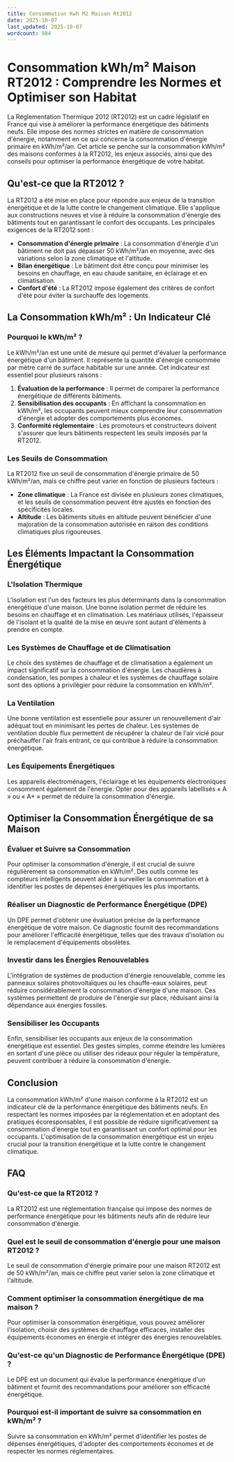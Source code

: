 ```yaml
---
title: Consommation Kwh M2 Maison Rt2012
date: 2025-10-07
last_updated: 2025-10-07
wordcount: 984
---
```


# Consommation kWh/m² Maison RT2012 : Comprendre les Normes et Optimiser son Habitat

La Réglementation Thermique 2012 (RT2012) est un cadre législatif en France qui vise à améliorer la performance énergétique des bâtiments neufs. Elle impose des normes strictes en matière de consommation d'énergie, notamment en ce qui concerne la consommation d'énergie primaire en kWh/m²/an. Cet article se penche sur la consommation kWh/m² des maisons conformes à la RT2012, les enjeux associés, ainsi que des conseils pour optimiser la performance énergétique de votre habitat.

## Qu'est-ce que la RT2012 ?

La RT2012 a été mise en place pour répondre aux enjeux de la transition énergétique et de la lutte contre le changement climatique. Elle s'applique aux constructions neuves et vise à réduire la consommation d'énergie des bâtiments tout en garantissant le confort des occupants. Les principales exigences de la RT2012 sont :

- **Consommation d'énergie primaire** : La consommation d'énergie d'un bâtiment ne doit pas dépasser 50 kWh/m²/an en moyenne, avec des variations selon la zone climatique et l'altitude.
- **Bilan énergétique** : Le bâtiment doit être conçu pour minimiser les besoins en chauffage, en eau chaude sanitaire, en éclairage et en climatisation.
- **Confort d'été** : La RT2012 impose également des critères de confort d'été pour éviter la surchauffe des logements.

## La Consommation kWh/m² : Un Indicateur Clé

### Pourquoi le kWh/m² ?

Le kWh/m²/an est une unité de mesure qui permet d'évaluer la performance énergétique d'un bâtiment. Il représente la quantité d'énergie consommée par mètre carré de surface habitable sur une année. Cet indicateur est essentiel pour plusieurs raisons :

1. **Évaluation de la performance** : Il permet de comparer la performance énergétique de différents bâtiments.
2. **Sensibilisation des occupants** : En affichant la consommation en kWh/m², les occupants peuvent mieux comprendre leur consommation d'énergie et adopter des comportements plus économes.
3. **Conformité réglementaire** : Les promoteurs et constructeurs doivent s'assurer que leurs bâtiments respectent les seuils imposés par la RT2012.

### Les Seuils de Consommation

La RT2012 fixe un seuil de consommation d'énergie primaire de 50 kWh/m²/an, mais ce chiffre peut varier en fonction de plusieurs facteurs :

- **Zone climatique** : La France est divisée en plusieurs zones climatiques, et les seuils de consommation peuvent être ajustés en fonction des spécificités locales.
- **Altitude** : Les bâtiments situés en altitude peuvent bénéficier d'une majoration de la consommation autorisée en raison des conditions climatiques plus rigoureuses.

## Les Éléments Impactant la Consommation Énergétique

### L'Isolation Thermique

L'isolation est l'un des facteurs les plus déterminants dans la consommation énergétique d'une maison. Une bonne isolation permet de réduire les besoins en chauffage et en climatisation. Les matériaux utilisés, l'épaisseur de l'isolant et la qualité de la mise en œuvre sont autant d'éléments à prendre en compte.

### Les Systèmes de Chauffage et de Climatisation

Le choix des systèmes de chauffage et de climatisation a également un impact significatif sur la consommation d'énergie. Les chaudières à condensation, les pompes à chaleur et les systèmes de chauffage solaire sont des options à privilégier pour réduire la consommation en kWh/m².

### La Ventilation

Une bonne ventilation est essentielle pour assurer un renouvellement d'air adéquat tout en minimisant les pertes de chaleur. Les systèmes de ventilation double flux permettent de récupérer la chaleur de l'air vicié pour préchauffer l'air frais entrant, ce qui contribue à réduire la consommation énergétique.

### Les Équipements Énergétiques

Les appareils électroménagers, l'éclairage et les équipements électroniques consomment également de l'énergie. Opter pour des appareils labellisés « A » ou « A+ » permet de réduire la consommation d'énergie.

## Optimiser la Consommation Énergétique de sa Maison

### Évaluer et Suivre sa Consommation

Pour optimiser la consommation d'énergie, il est crucial de suivre régulièrement sa consommation en kWh/m². Des outils comme les compteurs intelligents peuvent aider à surveiller la consommation et à identifier les postes de dépenses énergétiques les plus importants.

### Réaliser un Diagnostic de Performance Énergétique (DPE)

Un DPE permet d'obtenir une évaluation précise de la performance énergétique de votre maison. Ce diagnostic fournit des recommandations pour améliorer l'efficacité énergétique, telles que des travaux d'isolation ou le remplacement d'équipements obsolètes.

### Investir dans les Énergies Renouvelables

L'intégration de systèmes de production d'énergie renouvelable, comme les panneaux solaires photovoltaïques ou les chauffe-eaux solaires, peut réduire considérablement la consommation d'énergie d'une maison. Ces systèmes permettent de produire de l'énergie sur place, réduisant ainsi la dépendance aux énergies fossiles.

### Sensibiliser les Occupants

Enfin, sensibiliser les occupants aux enjeux de la consommation énergétique est essentiel. Des gestes simples, comme éteindre les lumières en sortant d'une pièce ou utiliser des rideaux pour réguler la température, peuvent contribuer à réduire la consommation d'énergie.

## Conclusion

La consommation kWh/m² d'une maison conforme à la RT2012 est un indicateur clé de la performance énergétique des bâtiments neufs. En respectant les normes imposées par la réglementation et en adoptant des pratiques écoresponsables, il est possible de réduire significativement sa consommation d'énergie tout en garantissant un confort optimal pour les occupants. L'optimisation de la consommation énergétique est un enjeu crucial pour la transition énergétique et la lutte contre le changement climatique.

## FAQ

### Qu'est-ce que la RT2012 ?

La RT2012 est une réglementation française qui impose des normes de performance énergétique pour les bâtiments neufs afin de réduire leur consommation d'énergie.

### Quel est le seuil de consommation d'énergie pour une maison RT2012 ?

Le seuil de consommation d'énergie primaire pour une maison RT2012 est de 50 kWh/m²/an, mais ce chiffre peut varier selon la zone climatique et l'altitude.

### Comment optimiser la consommation énergétique de ma maison ?

Pour optimiser la consommation énergétique, vous pouvez améliorer l'isolation, choisir des systèmes de chauffage efficaces, installer des équipements économes en énergie et intégrer des énergies renouvelables.

### Qu'est-ce qu'un Diagnostic de Performance Énergétique (DPE) ?

Le DPE est un document qui évalue la performance énergétique d'un bâtiment et fournit des recommandations pour améliorer son efficacité énergétique.

### Pourquoi est-il important de suivre sa consommation en kWh/m² ?

Suivre sa consommation en kWh/m² permet d'identifier les postes de dépenses énergétiques, d'adopter des comportements économes et de respecter les normes réglementaires.